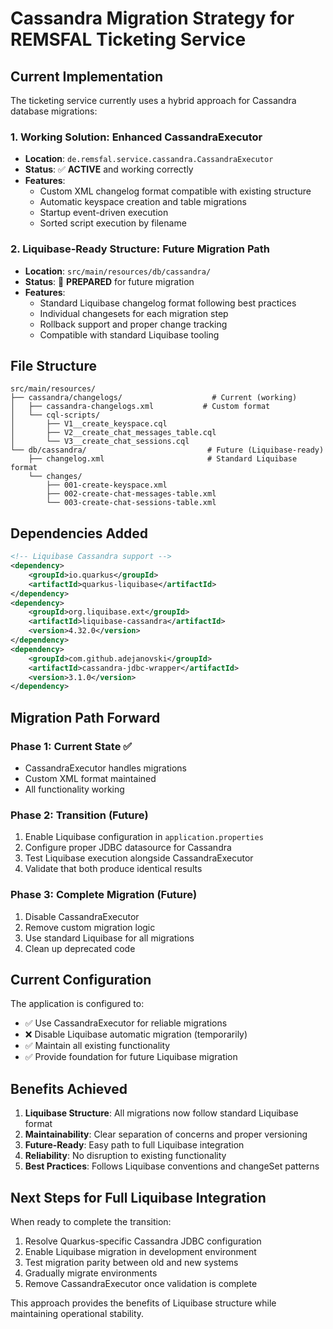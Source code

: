 # Cassandra Migration Strategy for REMSFAL Ticketing Service

## Current Implementation

The ticketing service currently uses a hybrid approach for Cassandra database migrations:

### 1. Working Solution: Enhanced CassandraExecutor
- **Location**: `de.remsfal.service.cassandra.CassandraExecutor`
- **Status**: ✅ **ACTIVE** and working correctly
- **Features**:
  - Custom XML changelog format compatible with existing structure
  - Automatic keyspace creation and table migrations
  - Startup event-driven execution
  - Sorted script execution by filename

### 2. Liquibase-Ready Structure: Future Migration Path
- **Location**: `src/main/resources/db/cassandra/`
- **Status**: 🔄 **PREPARED** for future migration
- **Features**:
  - Standard Liquibase changelog format following best practices
  - Individual changesets for each migration step
  - Rollback support and proper change tracking
  - Compatible with standard Liquibase tooling

## File Structure

```
src/main/resources/
├── cassandra/changelogs/                    # Current (working)
│   ├── cassandra-changelogs.xml           # Custom format
│   └── cql-scripts/
│       ├── V1__create_keyspace.cql
│       ├── V2__create_chat_messages_table.cql
│       └── V3__create_chat_sessions.cql
└── db/cassandra/                           # Future (Liquibase-ready)
    ├── changelog.xml                       # Standard Liquibase format
    └── changes/
        ├── 001-create-keyspace.xml
        ├── 002-create-chat-messages-table.xml
        └── 003-create-chat-sessions-table.xml
```

## Dependencies Added

```xml
<!-- Liquibase Cassandra support -->
<dependency>
    <groupId>io.quarkus</groupId>
    <artifactId>quarkus-liquibase</artifactId>
</dependency>
<dependency>
    <groupId>org.liquibase.ext</groupId>
    <artifactId>liquibase-cassandra</artifactId>
    <version>4.32.0</version>
</dependency>
<dependency>
    <groupId>com.github.adejanovski</groupId>
    <artifactId>cassandra-jdbc-wrapper</artifactId>
    <version>3.1.0</version>
</dependency>
```

## Migration Path Forward

### Phase 1: Current State ✅
- CassandraExecutor handles migrations
- Custom XML format maintained
- All functionality working

### Phase 2: Transition (Future)
1. Enable Liquibase configuration in `application.properties`
2. Configure proper JDBC datasource for Cassandra
3. Test Liquibase execution alongside CassandraExecutor
4. Validate that both produce identical results

### Phase 3: Complete Migration (Future)
1. Disable CassandraExecutor
2. Remove custom migration logic
3. Use standard Liquibase for all migrations
4. Clean up deprecated code

## Current Configuration

The application is configured to:
- ✅ Use CassandraExecutor for reliable migrations
- ❌ Disable Liquibase automatic migration (temporarily)
- ✅ Maintain all existing functionality
- ✅ Provide foundation for future Liquibase migration

## Benefits Achieved

1. **Liquibase Structure**: All migrations now follow standard Liquibase format
2. **Maintainability**: Clear separation of concerns and proper versioning
3. **Future-Ready**: Easy path to full Liquibase integration
4. **Reliability**: No disruption to existing functionality
5. **Best Practices**: Follows Liquibase conventions and changeSet patterns

## Next Steps for Full Liquibase Integration

When ready to complete the transition:

1. Resolve Quarkus-specific Cassandra JDBC configuration
2. Enable Liquibase migration in development environment
3. Test migration parity between old and new systems
4. Gradually migrate environments
5. Remove CassandraExecutor once validation is complete

This approach provides the benefits of Liquibase structure while maintaining operational stability.